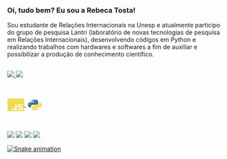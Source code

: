 ### Oi, tudo bem? Eu sou a Rebeca Tosta! 

Sou estudante de Relações Internacionais na Unesp e atualmente participo do grupo de pesquisa Lantri (laboratório de novas tecnologias de pesquisa em Relações Internacionais), desenvolvendo códigos em Python e realizando trabalhos com hardwares e softwares a fim de auxiliar e possibilizar a produção de conhecimento científico. 


##
  <a href="https://github.com/anamacao">
  <img height="180em" src="https://github-readme-stats.vercel.app/api?username=rtosta&show_icons=true&theme=dracula&include_all_commits=true&count_private=true"/>      <img height="180m" src="https://github-readme-stats.vercel.app/api/top-langs/?username=rtosta&layout=compact&langs_count=7&theme=dracula"/>
</div>

## 
<div style="display: inline_block"><br/>
 <img align="center" alt="Rebeca-Js" height="30" width="40" src="https://raw.githubusercontent.com/devicons/devicon/master/icons/javascript/javascript-plain.svg">
  <img align="center" alt="Rebeca-Python" height="30" width="40" src="https://raw.githubusercontent.com/devicons/devicon/master/icons/python/python-original.svg">
</div> 
<br/>

##
<div> 
  <a href="https://www.instagram.com/rebecasantos.tosta/" target="_blank"><img src="https://img.shields.io/badge/-Instagram-%23E4405F?style=for-the-badge&logo=instagram&logoColor=white" target="_blank"></a>
  <a href = "mailto:r.tosta@unesp.br"><img src="https://img.shields.io/badge/-Gmail-%23333?style=for-the-badge&logo=gmail&logoColor=white" target="_blank"></a>
  <a href="https://www.linkedin.com/in/rebeca-dos-santos-tosta-206672247" target="_blank"><img src="https://img.shields.io/badge/-LinkedIn-%230077B5?style=for-the-badge&logo=linkedin&logoColor=white" target="_blank"></a>
  <a href= "https://gitlab.com/r.s.tosta"> <img src="https://img.shields.io/badge/GitLab-330F63?style=for-the-badge&logo=gitlab&logoColor=white">
</div>
  
  ![Snake animation](https://github.com/rtosta/rtosta/blob/output/github-contribution-grid-snake.svg)

